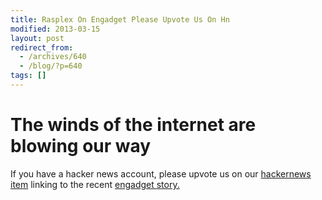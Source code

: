 ```yaml
---
title: Rasplex On Engadget Please Upvote Us On Hn
modified: 2013-03-15
layout: post
redirect_from:
  - /archives/640
  - /blog/?p=640
tags: []
---
```



The winds of the internet are blowing our way
=============================================

If you have a hacker news account, please upvote us on our [hackernews item](https://news.ycombinator.com/item?id=5382427) linking to the recent [engadget story.](http://www.engadget.com/2013/03/15/plex-client-project-for-raspberry-pi-gets-a-fresh-update-and-its/)  
